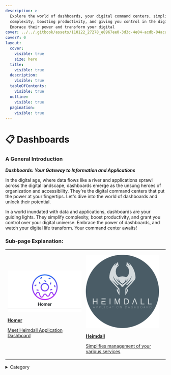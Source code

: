 ```yaml
---
description: >-
  Explore the world of dashboards, your digital command centers, simplifying
  complexity, boosting productivity, and giving you control in the digital age.
  Embrace their power and transform your digital
cover: ../../.gitbook/assets/110122_27278_e8967ee0-3d3c-4e04-acdb-04aca3c15483.jpg
coverY: 0
layout:
  cover:
    visible: true
    size: hero
  title:
    visible: true
  description:
    visible: true
  tableOfContents:
    visible: true
  outline:
    visible: true
  pagination:
    visible: true
---
```


# 📋 Dashboards

### **A General Introduction**

_**Dashboards: Your Gateway to Information and Applications**_

In the digital age, where data flows like a river and applications sprawl across the digital landscape, dashboards emerge as the unsung heroes of organization and accessibility. They're the digital command centers that put the power at your fingertips. Let's dive into the world of dashboards and unlock their potential.

In a world inundated with data and applications, dashboards are your guiding lights. They simplify complexity, boost productivity, and grant you control over your digital universe. Embrace the power of dashboards, and watch your digital life transform. Your command center awaits!

### Sub-page Explanation:

|                                                                                                                                                                                                                                                                                                                                                                                                                                  |                                                                                                                                                                                                                                                                                                                                                                                                                                                                                   |   |
| -------------------------------------------------------------------------------------------------------------------------------------------------------------------------------------------------------------------------------------------------------------------------------------------------------------------------------------------------------------------------------------------------------------------------------- | --------------------------------------------------------------------------------------------------------------------------------------------------------------------------------------------------------------------------------------------------------------------------------------------------------------------------------------------------------------------------------------------------------------------------------------------------------------------------------- | - |
| <p><img src="../../.gitbook/assets/image (3).png" alt=""> </p>    <p><a href="https://docs.scaleinfinite.fr/demo-deployment/dashboards/homer-deployment"><strong>Homer</strong> </a></p> <p><a href="https://docs.scaleinfinite.fr/demo-deployment/dashboards/heimdall-deployment">Meet Heimdall Application Dashboard</a></p> | <p><img src="../../.gitbook/assets/image (4).png" alt="" data-size="original"></p> <p><a href="https://docs.scaleinfinite.fr/demo-deployment/dashboards/heimdall-deployment"><strong>Heimdall</strong></a></p> <p><a href="https://docs.scaleinfinite.fr/demo-deployment/dashboards/homer-deployment">Simplifies  management of your various services</a>.</p> |   |

<details>

<summary>Category</summary>

Kubernetes, cloud computing, DevOps, cloud services, hosting platform, container orchestration, cloud infrastructure, cloud deployment, cloud management, cloud technology, cloud solutions, dashboard

</details>
